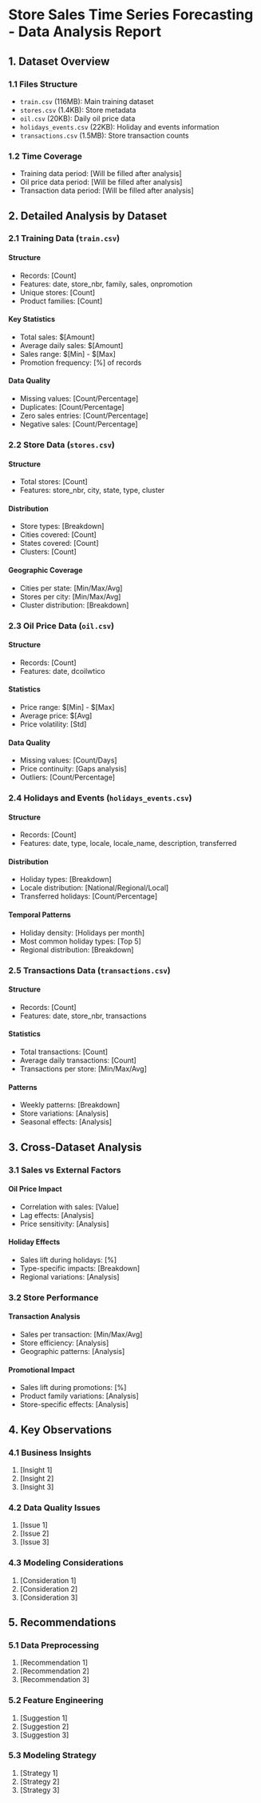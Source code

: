 # Store Sales Time Series Forecasting - Data Analysis Report

## 1. Dataset Overview

### 1.1 Files Structure
- `train.csv` (116MB): Main training dataset
- `stores.csv` (1.4KB): Store metadata
- `oil.csv` (20KB): Daily oil price data
- `holidays_events.csv` (22KB): Holiday and events information
- `transactions.csv` (1.5MB): Store transaction counts

### 1.2 Time Coverage
- Training data period: [Will be filled after analysis]
- Oil price data period: [Will be filled after analysis]
- Transaction data period: [Will be filled after analysis]

## 2. Detailed Analysis by Dataset

### 2.1 Training Data (`train.csv`)
#### Structure
- Records: [Count]
- Features: date, store_nbr, family, sales, onpromotion
- Unique stores: [Count]
- Product families: [Count]

#### Key Statistics
- Total sales: $[Amount]
- Average daily sales: $[Amount]
- Sales range: $[Min] - $[Max]
- Promotion frequency: [%] of records

#### Data Quality
- Missing values: [Count/Percentage]
- Duplicates: [Count/Percentage]
- Zero sales entries: [Count/Percentage]
- Negative sales: [Count/Percentage]

### 2.2 Store Data (`stores.csv`)
#### Structure
- Total stores: [Count]
- Features: store_nbr, city, state, type, cluster

#### Distribution
- Store types: [Breakdown]
- Cities covered: [Count]
- States covered: [Count]
- Clusters: [Count]

#### Geographic Coverage
- Cities per state: [Min/Max/Avg]
- Stores per city: [Min/Max/Avg]
- Cluster distribution: [Breakdown]

### 2.3 Oil Price Data (`oil.csv`)
#### Structure
- Records: [Count]
- Features: date, dcoilwtico

#### Statistics
- Price range: $[Min] - $[Max]
- Average price: $[Avg]
- Price volatility: [Std]

#### Data Quality
- Missing values: [Count/Days]
- Price continuity: [Gaps analysis]
- Outliers: [Count/Percentage]

### 2.4 Holidays and Events (`holidays_events.csv`)
#### Structure
- Records: [Count]
- Features: date, type, locale, locale_name, description, transferred

#### Distribution
- Holiday types: [Breakdown]
- Locale distribution: [National/Regional/Local]
- Transferred holidays: [Count/Percentage]

#### Temporal Patterns
- Holiday density: [Holidays per month]
- Most common holiday types: [Top 5]
- Regional distribution: [Breakdown]

### 2.5 Transactions Data (`transactions.csv`)
#### Structure
- Records: [Count]
- Features: date, store_nbr, transactions

#### Statistics
- Total transactions: [Count]
- Average daily transactions: [Count]
- Transactions per store: [Min/Max/Avg]

#### Patterns
- Weekly patterns: [Breakdown]
- Store variations: [Analysis]
- Seasonal effects: [Analysis]

## 3. Cross-Dataset Analysis

### 3.1 Sales vs External Factors
#### Oil Price Impact
- Correlation with sales: [Value]
- Lag effects: [Analysis]
- Price sensitivity: [Analysis]

#### Holiday Effects
- Sales lift during holidays: [%]
- Type-specific impacts: [Breakdown]
- Regional variations: [Analysis]

### 3.2 Store Performance
#### Transaction Analysis
- Sales per transaction: [Min/Max/Avg]
- Store efficiency: [Analysis]
- Geographic patterns: [Analysis]

#### Promotional Impact
- Sales lift during promotions: [%]
- Product family variations: [Analysis]
- Store-specific effects: [Analysis]

## 4. Key Observations

### 4.1 Business Insights
1. [Insight 1]
2. [Insight 2]
3. [Insight 3]

### 4.2 Data Quality Issues
1. [Issue 1]
2. [Issue 2]
3. [Issue 3]

### 4.3 Modeling Considerations
1. [Consideration 1]
2. [Consideration 2]
3. [Consideration 3]

## 5. Recommendations

### 5.1 Data Preprocessing
1. [Recommendation 1]
2. [Recommendation 2]
3. [Recommendation 3]

### 5.2 Feature Engineering
1. [Suggestion 1]
2. [Suggestion 2]
3. [Suggestion 3]

### 5.3 Modeling Strategy
1. [Strategy 1]
2. [Strategy 2]
3. [Strategy 3] 
